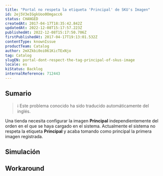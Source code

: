 ```yaml
---
title: "Portal no respeta la etiqueta 'Principal' de SKU's Imagen"
id: 2ej5V3eIGgkUoo0Omgacc6
status: CHANGED
createdAt: 2017-04-17T18:35:42.842Z
updatedAt: 2022-12-08T15:17:57.223Z
publishedAt: 2022-12-08T15:17:50.706Z
firstPublishedAt: 2017-04-17T19:13:01.532Z
contentType: knownIssue
productTeam: Catalog
author: 2mXZkbi0oi061KicTExNjo
tag: Catalog
slugEN: portal-dont-respect-the-tag-principal-of-skus-image
locale: es
kiStatus: Backlog
internalReference: 712443
---
```


## Sumario

>ℹ️ Este problema conocido ha sido traducido automáticamente del inglés.


Una tienda necesita configurar la imagen **Principal** independientemente del orden en el que se haya cargado en el sistema. Actualmente el sistema no respeta la etiqueta **Principal** y acaba tomando como principal la primera imagen registrada.



##

## Simulación



## Workaround



